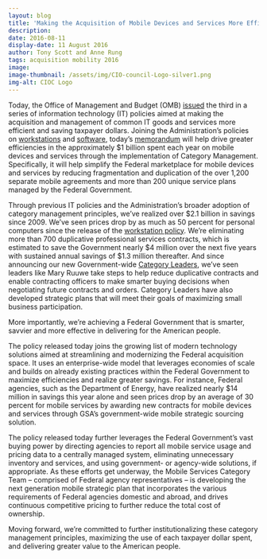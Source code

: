 ```yaml
---
layout: blog
title: 'Making the Acquisition of Mobile Devices and Services More Efficient'
description:
date: 2016-08-11
display-date: 11 August 2016
author: Tony Scott and Anne Rung
tags: acquisition mobility 2016
image:
image-thumbnail: /assets/img/CIO-council-Logo-silver1.png
img-alt: CIOC Logo
---
```

Today, the Office of Management and Budget (OMB) [issued](https://www.whitehouse.gov/sites/default/files/omb/memoranda/2016/m_16_20.pdf) the third in a series of information technology (IT) policies aimed at making the acquisition and management of common IT goods and services more efficient and saving taxpayer dollars. Joining the Administration’s policies on [workstations](https://www.whitehouse.gov/blog/2015/10/16/improving-way-government-buys-it) and [software](https://www.whitehouse.gov/blog/2016/06/02/applying-category-management-principles-software-management-practices), today’s [memorandum](https://www.whitehouse.gov/sites/default/files/omb/memoranda/2016/m_16_20.pdf) will help drive greater efficiencies in the approximately $1 billion spent each year on mobile devices and services through the implementation of Category Management. Specifically, it will help simplify the Federal marketplace for mobile devices and services by reducing fragmentation and duplication of the over 1,200 separate mobile agreements and more than 200 unique service plans managed by the Federal Government.

Through previous IT policies and the Administration’s broader adoption of category management principles, we’ve realized over $2.1 billion in savings since 2009. We’ve seen prices drop by as much as 50 percent for personal computers since the release of the [workstation policy](https://www.whitehouse.gov/blog/2015/10/16/improving-way-government-buys-it). We’re eliminating more than 700 duplicative professional services contracts, which is estimated to save the Government nearly $4 million over the next five years with sustained annual savings of $1.3 million thereafter. And since announcing our new Government-wide [Category Leaders](https://www.whitehouse.gov/blog/2015/10/16/improving-way-government-buys-it), we’ve seen leaders like Mary Ruuwe take steps to help reduce duplicative contracts and enable contracting officers to make smarter buying decisions when negotiating future contracts and orders. Category Leaders have also developed strategic plans that will meet their goals of maximizing small business participation.

More importantly, we’re achieving a Federal Government that is smarter, savvier and more effective in delivering for the American people.

The policy released today joins the growing list of modern technology solutions aimed at streamlining and modernizing the Federal acquisition space. It uses an enterprise-wide model that leverages economies of scale and builds on already existing practices within the Federal Government to maximize efficiencies and realize greater savings. For instance, Federal agencies, such as the Department of Energy, have realized nearly $14 million in savings this year alone and seen prices drop by an average of 30 percent for mobile services by awarding new contracts for mobile devices and services through GSA’s government-wide mobile strategic sourcing solution.

The policy released today further leverages the Federal Government’s vast buying power by directing agencies to report all mobile service usage and pricing data to a centrally managed system, eliminating unnecessary inventory and services, and using government- or agency-wide solutions, if appropriate. As these efforts get underway, the Mobile Services Category Team – comprised of Federal agency representatives – is developing the next generation mobile strategic plan that incorporates the various requirements of Federal agencies domestic and abroad, and drives continuous competitive pricing to further reduce the total cost of ownership.

Moving forward, we’re committed to further institutionalizing these category management principles, maximizing the use of each taxpayer dollar spent, and delivering greater value to the American people.
